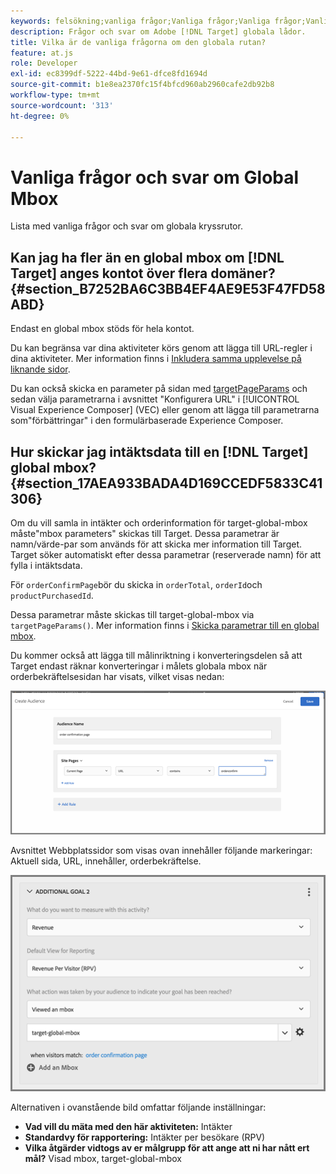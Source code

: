 ```yaml
---
keywords: felsökning;vanliga frågor;Vanliga frågor;Vanliga frågor;Vanliga frågor;global;global mbox
description: Frågor och svar om Adobe [!DNL Target] globala lådor.
title: Vilka är de vanliga frågorna om den globala rutan?
feature: at.js
role: Developer
exl-id: ec8399df-5222-44bd-9e61-dfce8fd1694d
source-git-commit: b1e8ea2370fc15f4bfcd960ab2960cafe2db92b8
workflow-type: tm+mt
source-wordcount: '313'
ht-degree: 0%

---
```


# Vanliga frågor och svar om Global Mbox

Lista med vanliga frågor och svar om globala kryssrutor.

## Kan jag ha fler än en global mbox om [!DNL Target] anges kontot över flera domäner? {#section_B7252BA6C3BB4EF4AE9E53F47FD58ABD}

Endast en global mbox stöds för hela kontot.

Du kan begränsa var dina aktiviteter körs genom att lägga till URL-regler i dina aktiviteter. Mer information finns i [Inkludera samma upplevelse på liknande sidor](/help/main/c-experiences/c-visual-experience-composer/temtest.md#task_2539D51A18044F82B0D9895636546781).

Du kan också skicka en parameter på sidan med [targetPageParams](https://developer.adobe.com/target/implement/client-side/atjs/atjs-functions/targetpageparams/) och sedan välja parametrarna i avsnittet &quot;Konfigurera URL&quot; i [!UICONTROL Visual Experience Composer] (VEC) eller genom att lägga till parametrarna som&quot;förbättringar&quot; i den formulärbaserade Experience Composer.

## Hur skickar jag intäktsdata till en [!DNL Target] global mbox? {#section_17AEA933BADA4D169CCEDF5833C41306}

Om du vill samla in intäkter och orderinformation för target-global-mbox måste&quot;mbox parameters&quot; skickas till Target. Dessa parametrar är namn/värde-par som används för att skicka mer information till Target. Target söker automatiskt efter dessa parametrar (reserverade namn) för att fylla i intäktsdata.

För `orderConfirmPage`bör du skicka in `orderTotal`, `orderId`och `productPurchasedId`.

Dessa parametrar måste skickas till target-global-mbox via `targetPageParams()`. Mer information finns i [Skicka parametrar till en global mbox](https://developer.adobe.com/target/implement/client-side/atjs/global-mbox/pass-parameters-to-global-mbox/).

Du kommer också att lägga till målinriktning i konverteringsdelen så att Target endast räknar konverteringar i målets globala mbox när orderbekräftelsesidan har visats, vilket visas nedan:

![](assets/revenue1.png)

Avsnittet Webbplatssidor som visas ovan innehåller följande markeringar: Aktuell sida, URL, innehåller, orderbekräftelse.

![](assets/revenue2.png)

Alternativen i ovanstående bild omfattar följande inställningar:

* **Vad vill du mäta med den här aktiviteten:** Intäkter
* **Standardvy för rapportering:** Intäkter per besökare (RPV)
* **Vilka åtgärder vidtogs av er målgrupp för att ange att ni har nått ert mål?** Visad mbox, target-global-mbox
